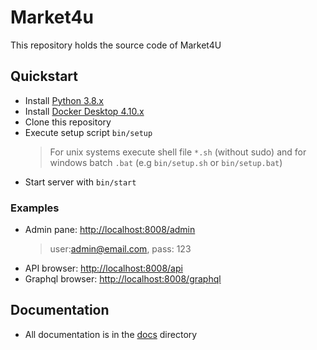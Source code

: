 # Market4u

This repository holds the source code of Market4U

## Quickstart

-   Install [Python 3.8.x](https://www.python.org/downloads/)
-   Install [Docker Desktop 4.10.x](https://docs.docker.com/desktop/)
-   Clone this repository
-   Execute setup script `bin/setup`
    >  For unix systems execute shell file `*.sh` (without sudo) and for windows batch `.bat` (e.g `bin/setup.sh` or `bin/setup.bat`)
-   Start server with `bin/start`

### Examples

-   Admin pane: [http://localhost:8008/admin](http://localhost:8008/admin)
    >   user:admin@email.com, pass: 123
-   API browser: [http://localhost:8008/api](http://localhost:8008/api)
-   Graphql browser: [http://localhost:8008/graphql](http://localhost:8008/graphql)

## Documentation

-   All documentation is in the [docs](./seed/docs/010_general.md) directory